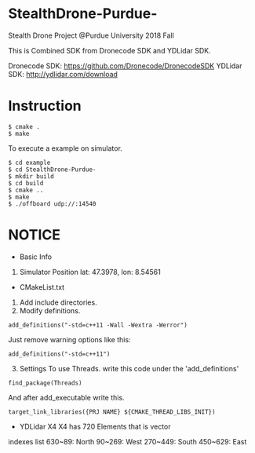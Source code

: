 # StealthDrone-Purdue-
Stealth Drone Project @Purdue University 2018 Fall 

This is Combined SDK from Dronecode SDK and YDLidar SDK.

Dronecode SDK:
https://github.com/Dronecode/DronecodeSDK
YDLidar SDK:
http://ydlidar.com/download

# Instruction
```
$ cmake .
$ make
```
To execute a example on simulator.
```
$ cd example
$ cd StealthDrone-Purdue-
$ mkdir build
$ cd build
$ cmake ..
$ make
$ ./offboard udp://:14540
```

# NOTICE
- Basic Info
1. Simulator Position
	lat: 47.3978, lon: 8.54561
	
- CMakeList.txt
1. Add include directories.
2. Modify definitions.
```
add_definitions("-std=c++11 -Wall -Wextra -Werror")
```
Just remove warning options like this:
```
add_definitions("-std=c++11")
```
3. Settings To use Threads.
write this code under the 'add_definitions'
```
find_package(Threads)
```
And after add_executable write this.
```
target_link_libraries({PRJ NAME} ${CMAKE_THREAD_LIBS_INIT})
```

- YDLidar X4
X4 has 720 Elements that is vector<float>

indexes list
630~89: North
90~269: West
270~449: South
450~629: East

